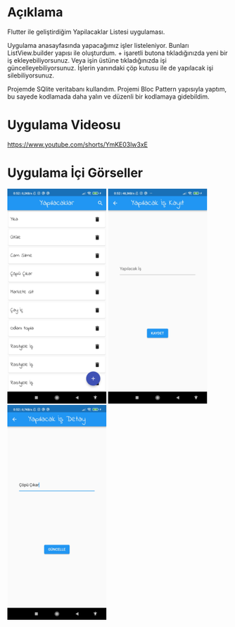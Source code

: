 # Açıklama

Flutter ile geliştirdiğim Yapilacaklar Listesi uygulaması.

Uygulama anasayfasında yapacağımız işler listeleniyor. Bunları ListView.builder yapısı ile oluşturdum. + işaretli butona tıkladığınızda yeni bir iş ekleyebiliyorsunuz. 
Veya işin üstüne tıkladığınızda işi güncelleyebiliyorsunuz. İşlerin yanındaki çöp kutusu ile de yapılacak işi silebiliyorsunuz.

Projemde SQlite veritabanı kullandım. Projemi Bloc Pattern yapısıyla yaptım, bu sayede kodlamada daha yalın ve düzenli bir kodlamaya gidebildim. 

# Uygulama Videosu

https://www.youtube.com/shorts/YmKE03lw3xE

# Uygulama İçi Görseller

<p float="left">
  <img src="/pictures/resim1.jpg" width="225" />
  <img src="/pictures/resim2.jpg" width="225" /> 
  <img src="/pictures/resim3.jpg" width="225" />
</p>
